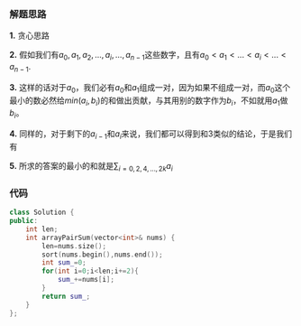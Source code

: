 ### 解题思路

**1.** 贪心思路

**2.** 假如我们有$a_0,a_1,a_2,...,a_i,...,a_{n-1}$这些数字，且有$a_0<a_1<...<a_i<...<a_{n-1}$.

**3.** 这样的话对于$a_0$，我们必有$a_0$和$a_1$组成一对，因为如果不组成一对，而$a_0$这个最小的数必然给$min(a_i,b_i)$的和做出贡献，与其用别的数字作为$b_i$，不如就用$a_1$做$b_i$。

**4.** 同样的，对于剩下的$a_{i-1}$和$a_i$来说，我们都可以得到和3类似的结论，于是我们有

**5.** 所求的答案的最小的和就是$\sum_{i=0,2,4,...,2k}{a_{i}}$



### 代码

```cpp
class Solution {
public:
    int len;
    int arrayPairSum(vector<int>& nums) {
        len=nums.size();
        sort(nums.begin(),nums.end());
        int sum_=0;
        for(int i=0;i<len;i+=2){
            sum_+=nums[i];
        }
        return sum_;
    }
};
```